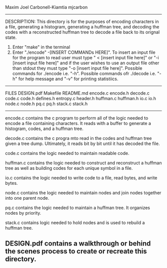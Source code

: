 Maxim Joel Carbonell-Kiamtia
mjcarbon


---------------------
DESCRIPTION: This directory is for the purposes of encoding characters in a file, generating a histogram, generating a huffman tree, and decoding the codes with a reconstructed huffman tree to decode a file back to its orignal state. 

1. Enter "make" in the terminal
2. Enter "./encode" -[INSERT COMMANDs HERE]". To insert an input file for the program to read user must type " < [insert input file here]" or "-i [insert input file here]" and if the user wishes to use an output file other than stdout they must type "-o [insert input file here]".  Possible commands for ./encode i.e. "-h". Possible commands ofr ./decode i.e. "-h" for help message and "-v" for printing statistiics. 
---------------------
FILES
DESIGN.pdf
Makefile
README.md
encode.c 
encode.h
decode.c
code.c 
code.h
defines.h 
entropy.c 
header.h 
huffman.c 
huffman.h 
io.c 
io.h 
node.c 
node.h 
pq.c 
pq.h 
stack.c 
stack.h 

-----------------------
encode.c contains the c program to perform all of the logic needed to encode a file containing characters. It reads with a buffer to generate a histogram, codes, and a huffman tree. 

decode.c contains the c progra mto read in the codes and huffman tree given a tree dump. Ultimately, it reads bit by bit until it has decoded the file.

code.c contains the logic needed to maintain readable code.

huffman.c contains the logic needed to construct and reconstruct a huffman tree as well as building codes for each unique symbol in a file. 

io.c contains the logic needed to write code to a file, read bytes, and write bytes. 

node.c contains the logic needed to maintain nodes and join nodes together into one parent node. 

pq.c contains the logic needed to maintain a huffman tree. It organizes nodes by priority. 

stack.c contains logic needed to hold nodes and is used to rebuild a huffman tree. 

DESIGN.pdf contains a walkthrough or behind the scenes process to create or recreate this directory. 
---------------------



















